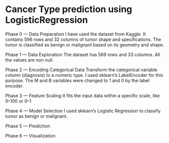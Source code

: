 # Cancer Type prediction using LogisticRegression

Phase 0 — Data Preparation
I have used the dataset from Kaggle. It contains 596 rows and 32 columns of tumor shape and specifications. The tumor is classified as benign or malignant based on its geometry and shape.

Phase 1 — Data Exploration
The dataset has 569 rows and 33 columns. All the values are non null.

Phase 2 — Encoding Categorical Data
Transform the categorical variable column (diagnosis) to a numeric type. I used sklearn’s LabelEncoder for this purpose. The M and B variables were changed to 1 and 0 by the label encoder.

Phase 3 — Feature Scaling
It fits the input data within a specific scale, like 0–100 or 0–1

Phase 4 — Model Selection
I used sklearn’s Logistic Regression to classify tumor as benign or malignant.

Phase 5 — Prediction

Phase 6 — Visualization
